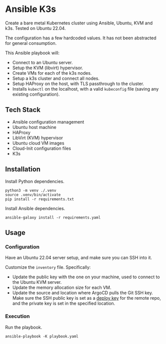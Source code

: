 # Ansible K3s

Create a bare metal Kubernetes cluster using Ansible, Ubuntu, KVM and k3s.
Tested on Ubuntu 22.04.

The configuration has a few hardcoded values. It has not been abstracted for general consumption.

This Ansible playbook will:
- Connect to an Ubuntu server.
- Setup the KVM (libvirt) hypervisor.
- Create VMs for each of the k3s nodes.
- Setup a k3s cluster and connect all nodes.
- Setup HAProxy on the host, with TLS passthrough to the cluster.
- Installs `kubectl` on the localhost, with a valid `kubeconfig` file (saving
    any existing configuration).


## Tech Stack

- Ansible configuration management
- Ubuntu host machine
- HAProxy
- LibVirt (KVM) hypervisor
- Ubuntu cloud VM images
- Cloud-Init configuration files
- K3s


## Installation

Install Python dependencies.

```
python3 -m venv ./.venv
source .venv/bin/activate
pip install -r requirements.txt
```

Install Ansible dependencies.

```
ansible-galaxy install -r requirements.yaml
```


## Usage

### Configuration

Have an Ubuntu 22.04 server setup, and make sure you can SSH into it.

Customize the `inventory` file. Specifically:
- Update the public key with the one on your machine, used to connect
  to the Ubuntu KVM server.
- Update the memory allocation size for each VM.
- Update the source and location where ArgoCD pulls the Git SSH key.
    Make sure the SSH public key is set as a
    [deploy key](https://docs.github.com/en/developers/overview/managing-deploy-keys#deploy-keys)
    for the remote repo, and the private key is set in the specified location.

### Execution

Run the playbook.

```
ansible-playbook -K playbook.yaml
```
